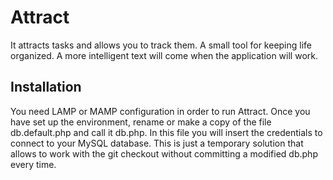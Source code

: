 # Attract
It attracts tasks and allows you to track them. A small tool for keeping life organized. A more intelligent text will come when the application will work.

## Installation
You need LAMP or MAMP configuration in order to run Attract. Once you have set up the environment, rename or make a copy of the file db.default.php and call it db.php. In this file you will insert the credentials to connect to your MySQL database. This is just a temporary solution that allows to work with the git checkout without committing a modified db.php every time.